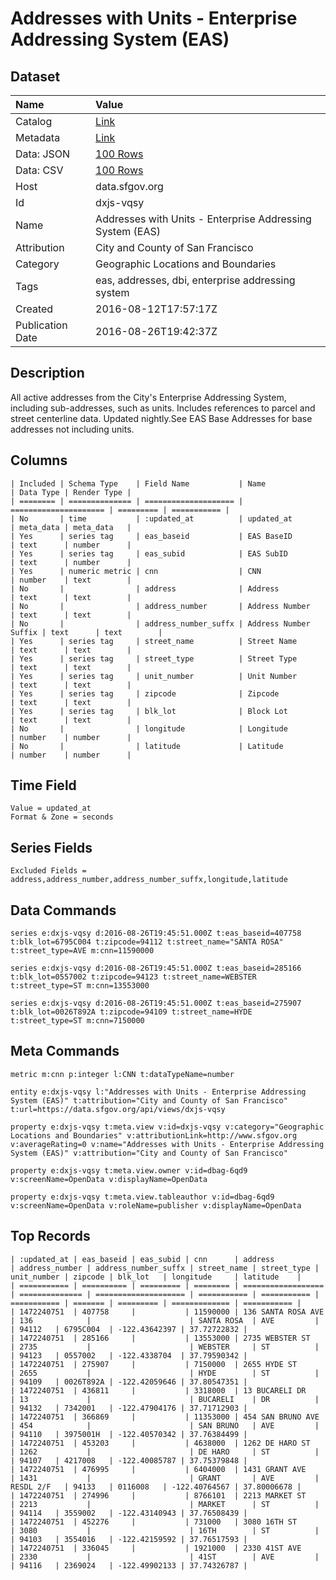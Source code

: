 # Addresses with Units - Enterprise Addressing System (EAS)

## Dataset

| Name | Value |
| :--- | :---- |
| Catalog | [Link](https://catalog.data.gov/dataset/addresses-with-units-enterprise-addressing-system-eas-4a920) |
| Metadata | [Link](https://data.sfgov.org/api/views/dxjs-vqsy) |
| Data: JSON | [100 Rows](https://data.sfgov.org/api/views/dxjs-vqsy/rows.json?max_rows=100) |
| Data: CSV | [100 Rows](https://data.sfgov.org/api/views/dxjs-vqsy/rows.csv?max_rows=100) |
| Host | data.sfgov.org |
| Id | dxjs-vqsy |
| Name | Addresses with Units - Enterprise Addressing System (EAS) |
| Attribution | City and County of San Francisco |
| Category | Geographic Locations and Boundaries |
| Tags | eas, addresses, dbi, enterprise addressing system |
| Created | 2016-08-12T17:57:17Z |
| Publication Date | 2016-08-26T19:42:37Z |

## Description

All active addresses from the City's Enterprise Addressing System, including sub-addresses, such as units. Includes references to parcel and street centerline data. Updated nightly.See EAS Base Addresses for base addresses not including units.

## Columns

```ls
| Included | Schema Type    | Field Name           | Name                  | Data Type | Render Type |
| ======== | ============== | ==================== | ===================== | ========= | =========== |
| No       | time           | :updated_at          | updated_at            | meta_data | meta_data   |
| Yes      | series tag     | eas_baseid           | EAS BaseID            | text      | number      |
| Yes      | series tag     | eas_subid            | EAS SubID             | text      | number      |
| Yes      | numeric metric | cnn                  | CNN                   | number    | text        |
| No       |                | address              | Address               | text      | text        |
| No       |                | address_number       | Address Number        | text      | text        |
| No       |                | address_number_suffx | Address Number Suffix | text      | text        |
| Yes      | series tag     | street_name          | Street Name           | text      | text        |
| Yes      | series tag     | street_type          | Street Type           | text      | text        |
| Yes      | series tag     | unit_number          | Unit Number           | text      | text        |
| Yes      | series tag     | zipcode              | Zipcode               | text      | text        |
| Yes      | series tag     | blk_lot              | Block Lot             | text      | text        |
| No       |                | longitude            | Longitude             | number    | number      |
| No       |                | latitude             | Latitude              | number    | number      |
```

## Time Field

```ls
Value = updated_at
Format & Zone = seconds
```

## Series Fields

```ls
Excluded Fields = address,address_number,address_number_suffx,longitude,latitude
```

## Data Commands

```ls
series e:dxjs-vqsy d:2016-08-26T19:45:51.000Z t:eas_baseid=407758 t:blk_lot=6795C004 t:zipcode=94112 t:street_name="SANTA ROSA" t:street_type=AVE m:cnn=11590000

series e:dxjs-vqsy d:2016-08-26T19:45:51.000Z t:eas_baseid=285166 t:blk_lot=0557002 t:zipcode=94123 t:street_name=WEBSTER t:street_type=ST m:cnn=13553000

series e:dxjs-vqsy d:2016-08-26T19:45:51.000Z t:eas_baseid=275907 t:blk_lot=0026T892A t:zipcode=94109 t:street_name=HYDE t:street_type=ST m:cnn=7150000
```

## Meta Commands

```ls
metric m:cnn p:integer l:CNN t:dataTypeName=number

entity e:dxjs-vqsy l:"Addresses with Units - Enterprise Addressing System (EAS)" t:attribution="City and County of San Francisco" t:url=https://data.sfgov.org/api/views/dxjs-vqsy

property e:dxjs-vqsy t:meta.view v:id=dxjs-vqsy v:category="Geographic Locations and Boundaries" v:attributionLink=http://www.sfgov.org v:averageRating=0 v:name="Addresses with Units - Enterprise Addressing System (EAS)" v:attribution="City and County of San Francisco"

property e:dxjs-vqsy t:meta.view.owner v:id=dbag-6qd9 v:screenName=OpenData v:displayName=OpenData

property e:dxjs-vqsy t:meta.view.tableauthor v:id=dbag-6qd9 v:screenName=OpenData v:roleName=publisher v:displayName=OpenData
```

## Top Records

```ls
| :updated_at | eas_baseid | eas_subid | cnn      | address            | address_number | address_number_suffx | street_name | street_type | unit_number | zipcode | blk_lot   | longitude     | latitude    | 
| =========== | ========== | ========= | ======== | ================== | ============== | ==================== | =========== | =========== | =========== | ======= | ========= | ============= | =========== | 
| 1472240751  | 407758     |           | 11590000 | 136 SANTA ROSA AVE | 136            |                      | SANTA ROSA  | AVE         |             | 94112   | 6795C004  | -122.43642397 | 37.72722832 | 
| 1472240751  | 285166     |           | 13553000 | 2735 WEBSTER ST    | 2735           |                      | WEBSTER     | ST          |             | 94123   | 0557002   | -122.4338704  | 37.79590342 | 
| 1472240751  | 275907     |           | 7150000  | 2655 HYDE ST       | 2655           |                      | HYDE        | ST          |             | 94109   | 0026T892A | -122.42059646 | 37.80547351 | 
| 1472240751  | 436811     |           | 3318000  | 13 BUCARELI DR     | 13             |                      | BUCARELI    | DR          |             | 94132   | 7342001   | -122.47904176 | 37.71712903 | 
| 1472240751  | 366869     |           | 11353000 | 454 SAN BRUNO AVE  | 454            |                      | SAN BRUNO   | AVE         |             | 94110   | 3975001H  | -122.40570342 | 37.76384499 | 
| 1472240751  | 453203     |           | 4638000  | 1262 DE HARO ST    | 1262           |                      | DE HARO     | ST          |             | 94107   | 4217008   | -122.40085787 | 37.75379848 | 
| 1472240751  | 476995     |           | 6404000  | 1431 GRANT AVE     | 1431           |                      | GRANT       | AVE         | RESDL 2/F   | 94133   | 0116008   | -122.40764567 | 37.80006678 | 
| 1472240751  | 274996     |           | 8766101  | 2213 MARKET ST     | 2213           |                      | MARKET      | ST          |             | 94114   | 3559002   | -122.43140943 | 37.76508439 | 
| 1472240751  | 452276     |           | 731000   | 3080 16TH ST       | 3080           |                      | 16TH        | ST          |             | 94103   | 3554016   | -122.42159592 | 37.76517593 | 
| 1472240751  | 336045     |           | 1921000  | 2330 41ST AVE      | 2330           |                      | 41ST        | AVE         |             | 94116   | 2369024   | -122.49902133 | 37.74326787 | 
```